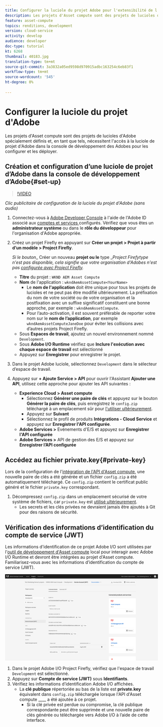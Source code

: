 ```yaml
---
title: Configurer la luciole du projet Adobe pour l'extensibilité de l'Asset compute
description: Les projets d'Asset compute sont des projets de lucioles d'Adobe spécialement définis et, en tant que tels, nécessitent l'accès à la luciole de projet d'Adobe dans la console de développement des Adobes pour les configurer et les déployer.
feature: asset-compute
topics: renditions, development
version: cloud-service
activity: develop
audience: developer
doc-type: tutorial
kt: 6268
thumbnail: 40183.jpg
translation-type: tm+mt
source-git-commit: 3a3832a05ed9598d970915adbc163254c6eb83f1
workflow-type: tm+mt
source-wordcount: '545'
ht-degree: 0%

---
```



# Configurer la luciole du projet d&#39;Adobe

Les projets d&#39;Asset compute sont des projets de lucioles d&#39;Adobe spécialement définis et, en tant que tels, nécessitent l&#39;accès à la luciole de projet d&#39;Adobe dans la console de développement des Adobes pour les configurer et les déployer.

## Création et configuration d’une luciole de projet d’Adobe dans la console de développement d’Adobe{#set-up}

>[!VIDEO](https://video.tv.adobe.com/v/40183/?quality=12&learn=on)

_Clic publicitaire de configuration de la luciole du projet d&#39;Adobe (sans audio)_

1. Connectez-vous à [Adobe Developer Console](https://console.adobe.io) à l&#39;aide de l&#39;Adobe ID associé aux [comptes et services ](./accounts-and-services.md) configurés. Vérifiez que vous êtes un __administrateur système__ ou dans le __rôle du développeur__ pour l&#39;organisation d&#39;Adobe appropriée.
1. Créez un projet Firefly en appuyant sur __Créer un projet > Projet à partir d’un modèle > Project Firefly__.

   _Si le bouton__ Créer un nouveau __projet ou le__ type __Project Firefytype n&#39;est pas disponible, cela signifie que votre organisation d&#39;Adobes n&#39;est pas  [configurée avec Project Firefly](#request-adobe-project-firefly)._

   + __Titre__ du projet :  `WKND AEM Asset Compute`
   + __Nom__ de l&#39;application :  `wkndAemAssetCompute<YourName>`
      + Le __nom de l&#39;application__ doit être unique pour tous les projets de lucioles et ne peut pas être modifié ultérieurement. La préfixation du nom de votre société ou de votre organisation et la postfixation avec un suffixe significatif constituent une bonne approche, par exemple : `wkndAemAssetCompute`.
      + Pour l’auto-activation, il est souvent préférable de reporter votre nom sur le __nom de l’application__, par exemple `wkndAemAssetComputeJaneDoe` pour éviter les collisions avec d’autres projets Project Firefly.
   + Sous __Espaces de travail__, ajoutez un nouvel environnement nommé `Development`.
   + Sous __Adobe I/O Runtime__ vérifiez que __Inclure l&#39;exécution avec chaque espace de travail__ est sélectionné
   + Appuyez sur __Enregistrer__ pour enregistrer le projet.
1. Dans le projet Adobe luciole, sélectionnez `Development` dans le sélecteur d’espace de travail.
1. Appuyez sur __+ Ajoute Service > API__ pour ouvrir l&#39;Assistant __Ajouter une API__, utilisez cette approche pour ajouter les API suivantes :

   + __Experience Cloud > Asset compute__
      + Sélectionnez __Générer une paire de clés__ et appuyez sur le bouton __Générer la paire de clés__, puis enregistrez le `config.zip` téléchargé à un emplacement sûr pour [l&#39;utiliser ultérieurement](#private-key).
      + Appuyez sur __Suivant__
      + Sélectionnez le profil de produits __Intégrations - Cloud Service__ et appuyez sur __Enregistrer l&#39;API configurée__.
   + __Adobe Services >__ Evénements d&#39;E/S et appuyez sur  __Enregistrer l&#39;API configurée__
   + __Adobe Services >__ API de gestion des E/S et appuyez sur  __Enregistrer l’API configurée__

## Accédez au fichier private.key{#private-key}

Lors de la configuration de l&#39;[intégration de l&#39;API d&#39;Asset compute](#set-up), une nouvelle paire de clés a été générée et un fichier `config.zip` a été automatiquement téléchargé. Ce `config.zip` contient le certificat public généré et le fichier `private.key` correspondant.

1. Décompressez `config.zip` dans un emplacement sécurisé de votre système de fichiers, car `private.key` est [utilisé ultérieurement](../develop/environment-variables.md).
   + Les secrets et les clés privées ne devraient jamais être ajoutés à Git pour des raisons de sécurité.

## Vérification des informations d’identification du compte de service (JWT)

Les informations d&#39;identification de ce projet Adobe I/O sont utilisées par l&#39;[outil de développement d&#39;Asset compute](../develop/development-tool.md) local pour interagir avec Adobe I/O Runtime et devront être intégrées au projet d&#39;Asset compute. Familiarisez-vous avec les informations d’identification du compte de service (JWT).

![Informations d’identification du compte Adobe Developer Service](./assets/firefly/service-account.png)

1. Dans le projet Adobe I/O Project Firefly, vérifiez que l&#39;espace de travail `Development` est sélectionné.
1. Appuyez sur __Compte de service (JWT)__ sous __Identifiants__.
1. Vérifiez les informations d’identification Adobe I/O affichées.
   + La __clé publique__ répertoriée au bas de la liste est __private.key__ équivalent dans `config.zip` téléchargée lorsque l&#39;API d&#39;Asset compute ____ a été ajoutée à ce projet.
      + Si la clé privée est perdue ou compromise, la clé publique correspondante peut être supprimée et une nouvelle paire de clés générée ou téléchargée vers Adobe I/O à l’aide de cette interface.

